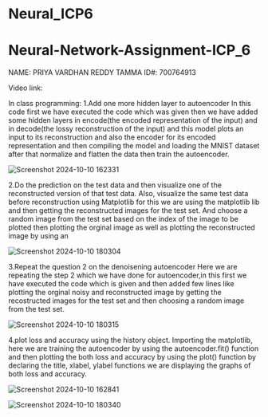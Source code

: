 # Neural_ICP6

# Neural-Network-Assignment-ICP_6

NAME: PRIYA VARDHAN REDDY TAMMA ID#: 700764913

Video link:

In class programming:
1.Add one more hidden layer to autoencoder In this code first we have executed the code which was given then we have added some hidden layers in encode(the encoded representation of the input) and in decode(the lossy reconstruction of the input) and this model plots an input to its reconstruction and also the encoder for its encoded representation and then compiling the model and loading the MNIST dataset after that normalize and flatten the data then train the autoencoder.

![Screenshot 2024-10-10 162331](https://github.com/user-attachments/assets/51f052c2-4f11-4414-948e-48c97d59b16b)


2.Do the prediction on the test data and then visualize one of the reconstructed version of that test data. Also, visualize the same test data before reconstruction using Matplotlib
for this we are using the matplotlib lib and then getting the reconstructed images for the test set. And choose a random image from the test set based on the index of the image to be plotted then plotting the orginal image as well as plotting the reconstructed image by using an

![Screenshot 2024-10-10 180304](https://github.com/user-attachments/assets/0e28c515-575d-4d6c-ada6-5288f6d28bd1)



3.Repeat the question 2 on the denoisening autoencoder Here we are repeating the step 2 which we have done for autoencoder,in this first we have executed the code which is given and then added few lines like plotting the orginal noisy and reconstructed image by getting the recostructed images for the test set and then choosing a random image from the test set.

![Screenshot 2024-10-10 180315](https://github.com/user-attachments/assets/1ee85fda-d7c9-497c-856e-4b7098805b25)



4.plot loss and accuracy using the history object. Importing the matplotlib, here we are training the autoencoder by using the autoencoder.fit() function and then plotting the both loss and accuracy by using the plot() function by declaring the title, xlabel, ylabel functions we are displaying the graphs of both loss and accuracy.

![Screenshot 2024-10-10 162841](https://github.com/user-attachments/assets/edddfd86-8b62-492b-b65b-6b7742548016)

![Screenshot 2024-10-10 180340](https://github.com/user-attachments/assets/25b4d717-1755-4d31-8f29-cbb18d0e7952)




